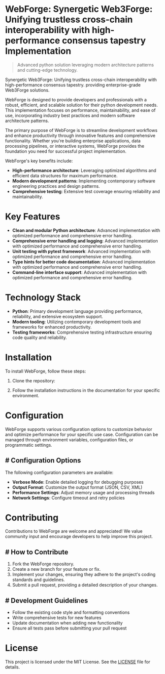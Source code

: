 <!-- fallback_WebForge_20250803212135_91488 -->

# WebForge: Synergetic Web3Forge: Unifying trustless cross-chain interoperability with high-performance consensus tapestry Implementation
> Advanced python solution leveraging modern architecture patterns and cutting-edge technology.

Synergetic Web3Forge: Unifying trustless cross-chain interoperability with high-performance consensus tapestry. providing enterprise-grade Web3Forge solutions.

WebForge is designed to provide developers and professionals with a robust, efficient, and scalable solution for their python development needs. This implementation focuses on performance, maintainability, and ease of use, incorporating industry best practices and modern software architecture patterns.

The primary purpose of WebForge is to streamline development workflows and enhance productivity through innovative features and comprehensive functionality. Whether you're building enterprise applications, data processing pipelines, or interactive systems, WebForge provides the foundation you need for successful project implementation.

WebForge's key benefits include:

* **High-performance architecture**: Leveraging optimized algorithms and efficient data structures for maximum performance.
* **Modern development patterns**: Implementing contemporary software engineering practices and design patterns.
* **Comprehensive testing**: Extensive test coverage ensuring reliability and maintainability.

# Key Features

* **Clean and modular Python architecture**: Advanced implementation with optimized performance and comprehensive error handling.
* **Comprehensive error handling and logging**: Advanced implementation with optimized performance and comprehensive error handling.
* **Unit testing with pytest framework**: Advanced implementation with optimized performance and comprehensive error handling.
* **Type hints for better code documentation**: Advanced implementation with optimized performance and comprehensive error handling.
* **Command-line interface support**: Advanced implementation with optimized performance and comprehensive error handling.

# Technology Stack

* **Python**: Primary development language providing performance, reliability, and extensive ecosystem support.
* **Modern tooling**: Utilizing contemporary development tools and frameworks for enhanced productivity.
* **Testing frameworks**: Comprehensive testing infrastructure ensuring code quality and reliability.

# Installation

To install WebForge, follow these steps:

1. Clone the repository:


2. Follow the installation instructions in the documentation for your specific environment.

# Configuration

WebForge supports various configuration options to customize behavior and optimize performance for your specific use case. Configuration can be managed through environment variables, configuration files, or programmatic settings.

## # Configuration Options

The following configuration parameters are available:

* **Verbose Mode**: Enable detailed logging for debugging purposes
* **Output Format**: Customize the output format (JSON, CSV, XML)
* **Performance Settings**: Adjust memory usage and processing threads
* **Network Settings**: Configure timeout and retry policies

# Contributing

Contributions to WebForge are welcome and appreciated! We value community input and encourage developers to help improve this project.

## # How to Contribute

1. Fork the WebForge repository.
2. Create a new branch for your feature or fix.
3. Implement your changes, ensuring they adhere to the project's coding standards and guidelines.
4. Submit a pull request, providing a detailed description of your changes.

## # Development Guidelines

* Follow the existing code style and formatting conventions
* Write comprehensive tests for new features
* Update documentation when adding new functionality
* Ensure all tests pass before submitting your pull request

# License

This project is licensed under the MIT License. See the [LICENSE](https://github.com/xgek/WebForge/blob/main/LICENSE) file for details.
